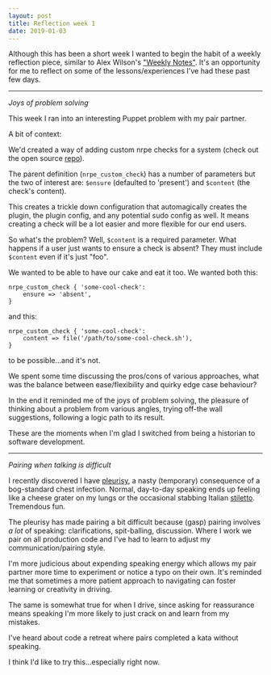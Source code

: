 ```yaml
---
layout: post
title: Reflection week 1
date: 2019-01-03
---
```


Although this has been a short week I wanted to begin the habit of a weekly reflection piece, similar to Alex Wilson's ["Weekly Notes"](https://blog.probablyfine.co.uk/2018/09/21/notes-from-the-week-1.html). It's an opportunity for me to reflect on some of the lessons/experiences I've had these past few days.

--------

_Joys of problem solving_

This week I ran into an interesting Puppet problem with my pair partner.

A bit of context:

We'd created a way of adding custom nrpe checks for a system (check out the open source [repo](https://github.com/unruly/unruly-puppet)).

The parent definition (`nrpe_custom_check`) has a number of parameters but the two of interest are: `$ensure` (defaulted to 'present') and `$content` (the check's content).

This creates a trickle down configuration that automagically creates the plugin, the plugin config, and any potential sudo config as well. It means creating a check will be a lot easier and more flexible for our end users.

So what's the problem? Well, `$content` is a required parameter. What happens if a user just wants to ensure a check is absent? They must include `$content` even if it's just "foo".

We wanted to be able to have our cake and eat it too. We wanted both this:

```
nrpe_custom_check { 'some-cool-check':
    ensure => 'absent',
}
```

and this:

```
nrpe_custom_check { 'some-cool-check':
    content => file('/path/to/some-cool-check.sh'),
}
```

to be possible...and it's not.

We spent some time discussing the pros/cons of various approaches, what was the balance between ease/flexibility and quirky edge case behaviour?

In the end it reminded me of the joys of problem solving, the pleasure of thinking about a problem from various angles, trying off-the wall suggestions, following a logic path to its result.

These are the moments when I'm glad I switched from being a historian to software development.

___________

_Pairing when talking is difficult_

I recently discovered I have [pleurisy](https://en.wikipedia.org/wiki/Pleurisy), a nasty (temporary) consequence of a bog-standard chest infection. Normal, day-to-day speaking ends up feeling like a cheese grater on my lungs or the occasional stabbing Italian [stiletto](https://en.wikipedia.org/wiki/Stiletto). Tremendous fun.

The pleurisy has made pairing a bit difficult because (gasp) pairing involves *a lot* of speaking: clarifications, spit-balling, discussion. Where I work we pair on all production code and I've had to learn to adjust my communication/pairing style.

I'm more judicious about expending speaking energy which allows my pair partner more time to experiment or notice a typo on their own. It's reminded me that sometimes a more patient approach to navigating can foster learning or creativity in driving.

The same is somewhat true for when I drive, since asking for reassurance means speaking I'm more likely to just crack on and learn from my mistakes.

I've heard about code a retreat where pairs completed a kata without speaking.

I think I'd like to try this...especially right now.
